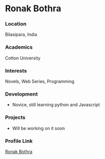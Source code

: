 # Ronak Bothra

### Location

Bilasipara, India

### Academics

Cotton University

### Interests

Novels, Web Series, Programming

### Development

- Novice, still learning python and Javascript

### Projects

- Will be working on it soon

### Profile Link

[Ronak Bothra](https://github.com/Ronak55)
